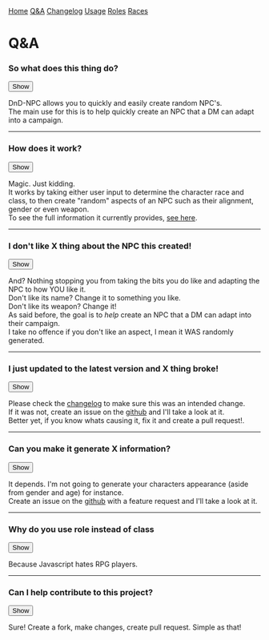 <title>FAQ</title>
<script defer src="./modules/functions.js"></script>
<div class="topnav">
		<a href="./index.html">Home</a>
		<a href="./qa.html">Q&A</a>
		<a href="./changelog.html">Changelog</a>
		<a href="./usage.html">Usage</a>
		<a href="./roleTypes.html">Roles</a>
		<a href="./raceTypes.html">Races</a>
</div>

# Q&A
<h3>So what does this thing do?</h3>
<button class="btn default" id="1" onClick="showHide('1', '11')" type="button">Show</button>
<p id="11">DnD-NPC allows you to quickly and easily create random NPC's.<br>
The main use for this is to help quickly create an NPC that a DM can adapt into a campaign.</p>
<hr>
<h3>How does it work?</h3>
<button class="btn default" id="2" onClick="showHide('2', '22')" type="button">Show</button>
<p id ="22">Magic. Just kidding.<br/>
It works by taking either user input to determine the character race and class, to then create "random" aspects of an NPC such as their alignment, gender or even weapon.<br>
To see the full information it currently provides, <a href="./usage.html#output">see here</a>.</p>
<hr>
<h3>I don't like X thing about the NPC this created!</h3>
<button class="btn default" id="3" onClick="showHide('3', '33')" type="button">Show</button>
<p id="33">And? Nothing stopping you from taking the bits you do like and adapting the NPC to how YOU like it.<br>
Don't like its name? Change it to something you like.<br>
Don't like its weapon? Change it!<br>
As said before, the goal is to <i>help</i> create an NPC that a DM can adapt into their campaign.<br>
I take no offence if you don't like an aspect, I mean it WAS randomly generated.</p>
<hr>
<h3>I just updated to the latest version and X thing broke!</h3>
<button class="btn default" id="4" onClick="showHide('4', '44')" type="button">Show</button>
<p id="44">Please check the <a href="./changelog.html">changelog</a> to make sure this was an intended change.<br>
If it was not, create an issue on the <a href="https://github.com/Multarix/DnD-NPC/issues">github</a> and I'll take a look at it.<br>
Better yet, if you know whats causing it, fix it and create a pull request!.</p>
<hr>
<h3>Can you make it generate X information?</h3>
<button class="btn default" id="5" onClick="showHide('5', '55')" type="button">Show</button>
<p id="55">It depends. I'm not going to generate your characters appearance (aside from gender and age) for instance.<br>
Create an issue on the <a href="https://github.com/Multarix/DnD-NPC/issues">github</a> with a feature request and I'll take a look at it.</p>
<hr>
<h3>Why do you use role instead of class</h3>
<button class="btn default" id="6" onClick="showHide('6', '66')" type="button">Show</button>
<p id="66">Because Javascript hates RPG players.</p>
<hr>
<h3>Can I help contribute to this project?</h3>
<button class="btn default" id="7" onClick="showHide('7', '77')" type="button">Show</button>
<p id="77">Sure! Create a fork, make changes, create pull request. Simple as that!</p>
